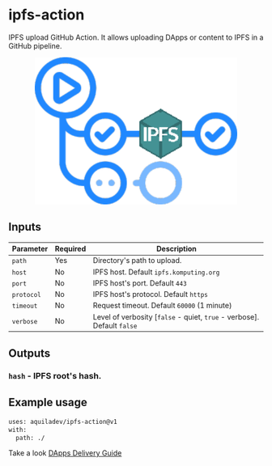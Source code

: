 # ipfs-action
IPFS upload GitHub Action. It allows uploading DApps or content to IPFS in a GitHub pipeline.

<p align="center">
  <img width="400" src="assets/ipfs-action.png" alt="ipfs action">
</p>

## Inputs
Parameter     |Required |Description
---           |---      |---
`path`        |Yes      |Directory's path to upload.
`host`        |No       |IPFS host. Default `ipfs.komputing.org`
`port`        |No       |IPFS host's port. Default `443`
`protocol`    |No       |IPFS host's protocol. Default `https`
`timeout`     |No       |Request timeout. Default `60000` (1 minute)
`verbose`     |No       |Level of verbosity [`false` - quiet, `true` - verbose]. Default `false`

## Outputs

### `hash` - IPFS root's hash.

## Example usage

```
uses: aquiladev/ipfs-action@v1
with:
  path: ./
```

Take a look [DApps Delivery Guide](https://dapps-delivery-guide.readthedocs.io/)